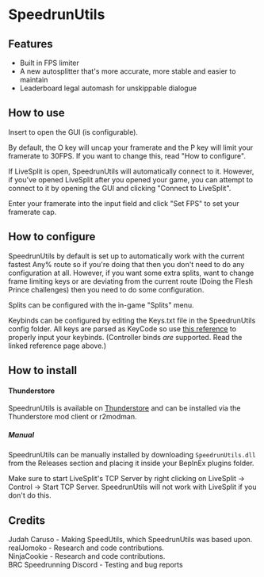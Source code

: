 # SpeedrunUtils

## Features
- Built in FPS limiter
- A new autosplitter that's more accurate, more stable and easier to maintain
- Leaderboard legal automash for unskippable dialogue

## How to use
Insert to open the GUI (is configurable).

By default, the O key will uncap your framerate and the P key will limit your framerate to 30FPS. If you want to change this, read "How to configure".

If LiveSplit is open, SpeedrunUtils will automatically connect to it. However, if you've opened LiveSplit after you opened your game, you can attempt to connect to it by opening the GUI and clicking "Connect to LiveSplit".

Enter your framerate into the input field and click "Set FPS" to set your framerate cap.

## How to configure
SpeedrunUtils by default is set up to automatically work with the current fastest Any% route so if you're doing that then you don't need to do any configuration at all. However, if you want some extra splits, want to change frame limiting keys or are deviating from the current route (Doing the Flesh Prince challenges) then you need to do some configuration.

Splits can be configured with the in-game "Splits" menu.

Keybinds can be configured by editing the Keys.txt file in the SpeedrunUtils config folder. All keys are parsed as KeyCode so use [this reference](https://docs.unity3d.com/ScriptReference/KeyCode.html) to properly input your keybinds.
(Controller binds *are* supported. Read the linked reference page above.)


## How to install
#### Thunderstore
SpeedrunUtils is available on [Thunderstore](https://thunderstore.io/c/bomb-rush-cyberfunk/p/Loomeh/SpeedrunUtils/) and can be installed via the Thunderstore mod client or r2modman.

##### Manual
SpeedrunUtils can be manually installed by downloading `SpeedrunUtils.dll` from the Releases section and placing it inside your BepInEx plugins folder.


Make sure to start LiveSplit's TCP Server by right clicking on LiveSplit -> Control -> Start TCP Server. SpeedrunUtils will not work with LiveSplit if you don't do this.


## Credits
Judah Caruso - Making SpeedUtils, which SpeedrunUtils was based upon. \
realJomoko - Research and code contributions. \
NinjaCookie - Research and code contributions. \
BRC Speedrunning Discord - Testing and bug reports
